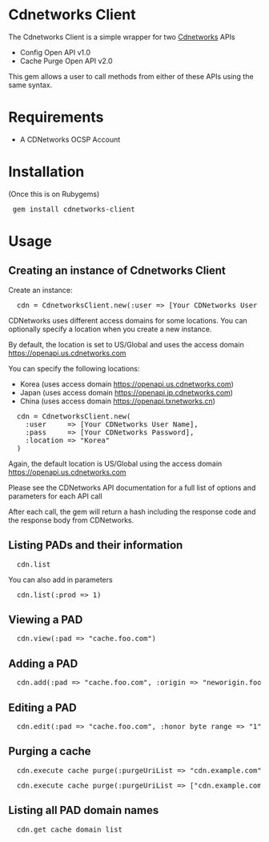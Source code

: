 # Cdnetworks Client

The Cdnetworks Client is a simple wrapper for two [Cdnetworks](http://www.cdnetworks.com/) APIs
* Config Open API v1.0
* Cache Purge Open API v2.0

This gem allows a user to call methods from either of these APIs using the same syntax.

# Requirements
* A CDNetworks OCSP Account

# Installation
(Once this is on Rubygems)
<pre> gem install cdnetworks-client </pre>

# Usage

## Creating an instance of Cdnetworks Client
Create an instance:
<pre>
  cdn = CdnetworksClient.new(:user => [Your CDNetworks User Name], :pass => [Your CDNetworks Password])
</pre>

CDNetworks uses different access domains for some locations.  You can optionally specify a location when you create a new instance.

By default, the location is set to US/Global and uses the access domain https://openapi.us.cdnetworks.com

You can specify the following locations:
* Korea (uses access domain https://openapi.us.cdnetworks.com)
* Japan (uses access domain https://openapi.jp.cdnetworks.com)
* China (uses access domain https://openapi.txnetworks.cn)

<pre>
  cdn = CdnetworksClient.new(
    :user     => [Your CDNetworks User Name],
    :pass     => [Your CDNetworks Password],
    :location => "Korea"
  )
</pre>

Again, the default location is US/Global using the access domain https://openapi.us.cdnetworks.com

Please see the CDNetworks API documentation for a full list of options and parameters for each API call

After each call, the gem will return a hash including the response code and the response body from CDNetworks.

## Listing PADs and their information
<pre>
  cdn.list
</pre>

You can also add in parameters
<pre>
  cdn.list(:prod => 1)
</pre>

## Viewing a PAD
<pre>
  cdn.view(:pad => "cache.foo.com")
</pre>

## Adding a PAD
<pre>
  cdn.add(:pad => "cache.foo.com", :origin => "neworigin.foo.com")
</pre>

## Editing a PAD
<pre>
  cdn.edit(:pad => "cache.foo.com", :honor_byte_range => "1")
</pre>

## Purging a cache
<pre>
  cdn.execute_cache_purge(:purgeUriList => "cdn.example.com")
</pre>

<pre>
  cdn.execute_cache_purge(:purgeUriList => ["cdn.example.com", "cdn.foo.com"]
</pre>

## Listing all PAD domain names
<pre>
  cdn.get_cache_domain_list
</pre>
